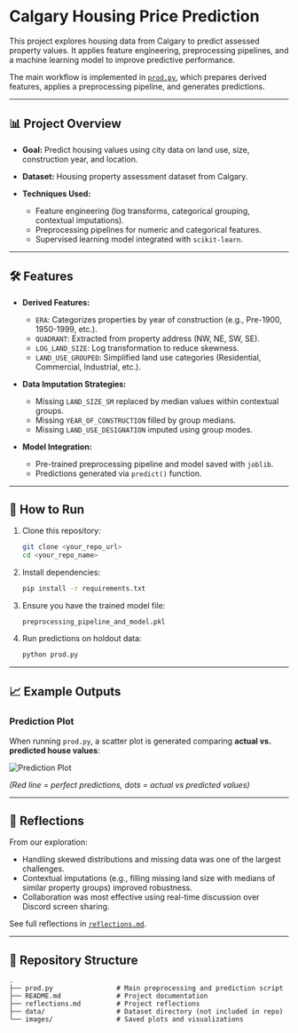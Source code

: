 # Calgary Housing Price Prediction

This project explores housing data from Calgary to predict assessed property values. It applies feature engineering, preprocessing pipelines, and a machine learning model to improve predictive performance.

The main workflow is implemented in [`prod.py`](./prod.py), which prepares derived features, applies a preprocessing pipeline, and generates predictions.

---

## 📊 Project Overview

* **Goal:** Predict housing values using city data on land use, size, construction year, and location.
* **Dataset:** Housing property assessment dataset from Calgary.
* **Techniques Used:**

  * Feature engineering (log transforms, categorical grouping, contextual imputations).
  * Preprocessing pipelines for numeric and categorical features.
  * Supervised learning model integrated with `scikit-learn`.

---

## 🛠️ Features

* **Derived Features:**

  * `ERA`: Categorizes properties by year of construction (e.g., Pre-1900, 1950-1999, etc.).
  * `QUADRANT`: Extracted from property address (NW, NE, SW, SE).
  * `LOG_LAND_SIZE`: Log transformation to reduce skewness.
  * `LAND_USE_GROUPED`: Simplified land use categories (Residential, Commercial, Industrial, etc.).

* **Data Imputation Strategies:**

  * Missing `LAND_SIZE_SM` replaced by median values within contextual groups.
  * Missing `YEAR_OF_CONSTRUCTION` filled by group medians.
  * Missing `LAND_USE_DESIGNATION` imputed using group modes.

* **Model Integration:**

  * Pre-trained preprocessing pipeline and model saved with `joblib`.
  * Predictions generated via `predict()` function.

---

## 🚀 How to Run

1. Clone this repository:

   ```bash
   git clone <your_repo_url>
   cd <your_repo_name>
   ```

2. Install dependencies:

   ```bash
   pip install -r requirements.txt
   ```

3. Ensure you have the trained model file:

   ```
   preprocessing_pipeline_and_model.pkl
   ```

4. Run predictions on holdout data:

   ```bash
   python prod.py
   ```

---

## 📈 Example Outputs

### Prediction Plot

When running `prod.py`, a scatter plot is generated comparing **actual vs. predicted house values**:

![Prediction Plot](./images/prediction_plot.png)

*(Red line = perfect predictions, dots = actual vs predicted values)*

---

## 📝 Reflections

From our exploration:

* Handling skewed distributions and missing data was one of the largest challenges.
* Contextual imputations (e.g., filling missing land size with medians of similar property groups) improved robustness.
* Collaboration was most effective using real-time discussion over Discord screen sharing.

See full reflections in [`reflections.md`](./reflections.md).

---

## 📂 Repository Structure

```
.
├── prod.py                # Main preprocessing and prediction script
├── README.md              # Project documentation
├── reflections.md         # Project reflections
├── data/                  # Dataset directory (not included in repo)
└── images/                # Saved plots and visualizations
```
